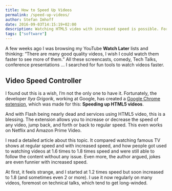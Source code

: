 ```yaml
---
title: How to Speed Up Videos
permalink: /speed-up-videos/
author: Stefan Imhoff
date: 2016-09-03T14:15:19+02:00
description: Watching HTML5 video with increased speed is possible. Fortunately, there is an extension for that.
tags: ["software"]
---
```


A few weeks ago I was browsing my YouTube **Watch Later** lists and thinking: <q>There are many good quality videos, I wish I could watch them faster to see more of them.</q> All these screencasts, comedy, Tech Talks, conference presentations … I searched for fun tools to watch videos faster.

## Video Speed Controller

I found out this is a wish, I’m not the only one to have it. Fortunately, the developer _Ilya Grigorik_, working at Google, has created a [Google Chrome extension](https://chrome.google.com/webstore/detail/video-speed-controller/nffaoalbilbmmfgbnbgppjihopabppdk), which was made for this: **Speeding up HTML5 videos**.

And with Flash being nearly dead and services using HTML5 video, this is a blessing. The extension allows you to increase or decrease the speed of any video, jump back, and forth or back to regular speed. This even works on Netflix and Amazon Prime Video.

I read a detailed article about this topic. It compared watching famous TV shows at regular speed and with increased speed, and how people got used to watching videos at 1.6 times to 1.8 times speed and were still able to follow the content without any issue. Even more, the author argued, jokes are even funnier with increased speed.

At first, it feels strange, and I started at 1.2 times speed but soon increased to 1.8 (and sometimes even 2 or more). I use it now regularly on many videos, foremost on technical talks, which tend to get long-winded.
